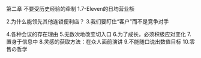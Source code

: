 第二章 不要受历史经验的牵制
1.7-Eleven的日均营业额

2.为什么能领先其他连锁便利店？
3.我们要盯住“客户”而不是竞争对手

4.各种会议的存在理由
5.无数次地改变切入口
6.为了成长，必须积极应对变化
7.置身于信息中
8.灵感的获取方法：在众人面前演讲
9.不能随口说出数值目标
10.零售の哲学